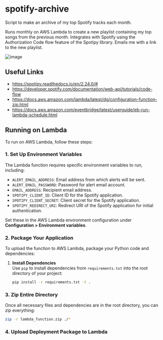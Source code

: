# spotify-archive

Script to make an archive of my top Spotify tracks each month.

Runs monthly on AWS Lambda to create a new playlist containing my top songs from the previous month. Integrates with Spotify using the Authorization Code flow feature of the Spotipy library. Emails me with a link to the new playlist.

![image](https://github.com/user-attachments/assets/f641e409-2745-433c-89a4-ea809441f31a)

## Useful Links

- https://spotipy.readthedocs.io/en/2.24.0/#
- https://developer.spotify.com/documentation/web-api/tutorials/code-flow
- https://docs.aws.amazon.com/lambda/latest/dg/configuration-function-zip.html
- https://docs.aws.amazon.com/eventbridge/latest/userguide/eb-run-lambda-schedule.html

## Running on Lambda

To run on AWS Lambda, follow these steps:

### 1. Set Up Environment Variables

The Lambda function requires specific environment variables to run, including:

- `ALERT_EMAIL_ADDRESS`: Email address from which alerts will be sent.
- `ALERT_EMAIL_PASSWORD`: Password for alert email account.
- `EMAIL_ADDRESS`: Recipient email address.
- `SPOTIPY_CLIENT_ID`: Client ID for the Spotify application.
- `SPOTIPY_CLIENT_SECRET`: Client secret for the Spotify application.
- `SPOTIPY_REDIRECT_URI`: Redirect URI of the Spotify application for initial authentication.

Set these in the AWS Lambda environment configuration under **Configuration > Environment variables**.

### 2. Package Your Application

To upload the function to AWS Lambda, package your Python code and dependencies:

1. **Install Dependencies**  
   Use `pip` to install dependencies from `requirements.txt` into the root directory of your project:

   ```bash
   pip install -r requirements.txt -t .
   ```

### 3. Zip Entire Directory

Once all necessary files and dependencies are in the root directory, you can zip everything:

```bash
zip -r lambda_function.zip ./*
```

### 4. Upload Deployment Package to Lambda
